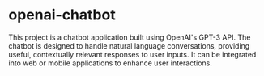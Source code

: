# openai-chatbot
This project is a chatbot application built using OpenAI's GPT-3 API. The chatbot is designed to handle natural language conversations, providing useful, contextually relevant responses to user inputs. It can be integrated into web or mobile applications to enhance user interactions.
